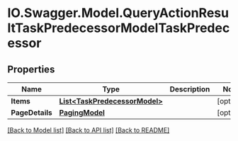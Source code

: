 # IO.Swagger.Model.QueryActionResultTaskPredecessorModelTaskPredecessor
## Properties

Name | Type | Description | Notes
------------ | ------------- | ------------- | -------------
**Items** | [**List&lt;TaskPredecessorModel&gt;**](TaskPredecessorModel.md) |  | [optional] 
**PageDetails** | [**PagingModel**](PagingModel.md) |  | [optional] 

[[Back to Model list]](../README.md#documentation-for-models) [[Back to API list]](../README.md#documentation-for-api-endpoints) [[Back to README]](../README.md)

